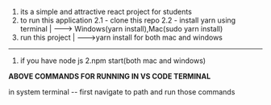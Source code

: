 1. its a simple and attractive react project for students 
2. to run this application 
2.1 - clone this repo
2.2 - install yarn using terminal 
    |
    ---> Windows(yarn install),Mac(sudo yarn install)
3. run this project 
|
--->yarn install for both mac and windows
__________________________________________________________
1. if you have node js
2.npm start(both mac and windows)

****ABOVE COMMANDS FOR RUNNING IN VS CODE TERMINAL****

in system terminal
-- first navigate to path and run those commands